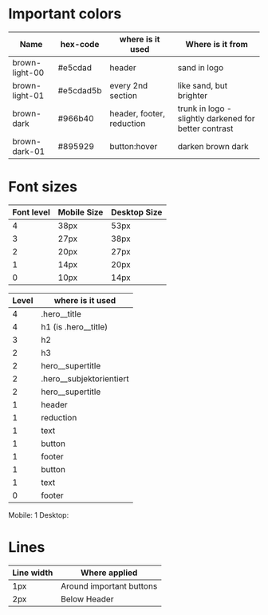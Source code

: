 # Important colors

| Name           | hex-code  | where is it used          | Where is it from                                      |
| -------------- | --------- | ------------------------- | ----------------------------------------------------- |
| brown-light-00 | #e5cdad   | header                    | sand in logo                                          |
| brown-light-01 | #e5cdad5b | every 2nd section         | like sand, but brighter                               |
| brown-dark     | #966b40   | header, footer, reduction | trunk in logo - slightly darkened for better contrast |
| brown-dark-01  | #895929   | button:hover              | darken brown dark                                     |

# Font sizes

| Font level | Mobile Size | Desktop Size |
| ---------- | ----------- | ------------ |
| 4          | 38px        | 53px         |
| 3          | 27px        | 38px         |
| 2          | 20px        | 27px         |
| 1          | 14px        | 20px         |
| 0          | 10px        | 14px         |

| Level | where is it used           |
| ----- | -------------------------- |
| 4     | .hero\_\_title             |
| 4     | h1 (is .hero\_\_title)     |
| 3     | h2                         |
| 2     | h3                         |
| 2     | hero\_\_supertitle         |
| 2     | .hero\_\_subjektorientiert |
| 2     | hero\_\_supertitle         |
| 1     | header                     |
| 1     | reduction                  |
| 1     | text                       |
| 1     | button                     |
| 1     | footer                     |
| 1     | button                     |
| 1     | text                       |
| 0     | footer                     |

Mobile: 1
Desktop:

# Lines

| Line width | Where applied            |
| ---------- | ------------------------ |
| 1px        | Around important buttons |
| 2px        | Below Header             |
